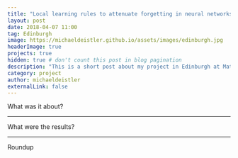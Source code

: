 ```yaml
---
title: "Local learning rules to attenuate forgetting in neural networks"
layout: post
date: 2018-04-07 11:00
tag: Edinburgh
image: https://michaeldeistler.github.io/assets/images/edinburgh.jpg
headerImage: true
projects: true
hidden: true # don't count this post in blog pagination
description: "This is a short post about my project in Edinburgh at Matthias Hennig's group at the institute for Computational Neuroscience."
category: project
author: michaeldeistler
externalLink: false
---
```


What was it about?

---

What were the results?

---

Roundup
